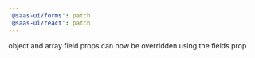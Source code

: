 ```yaml
---
'@saas-ui/forms': patch
'@saas-ui/react': patch
---
```


object and array field props can now be overridden using the fields prop

